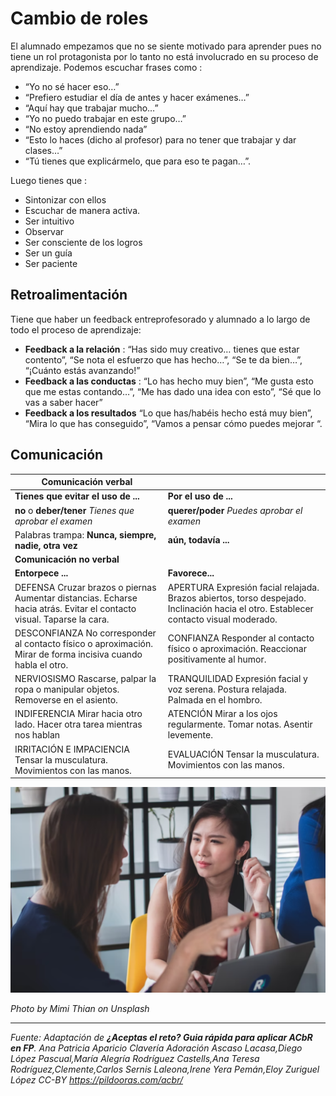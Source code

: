 # Cambio de roles

El alumnado empezamos que no se siente motivado para aprender pues no tiene un rol protagonista por lo tanto no está involucrado en su proceso de aprendizaje. Podemos escuchar frases como :

* “Yo no sé hacer eso…”
* “Prefiero estudiar el día de antes y hacer exámenes…”
* “Aquí hay que trabajar mucho…”
* “Yo no puedo trabajar en este grupo…”
* “No estoy aprendiendo nada”
* “Esto lo haces (dicho al profesor) para no tener que trabajar y dar clases…”
* “Tú tienes que explicármelo, que para eso te pagan…”.

Luego tienes que :

* Sintonizar  con ellos
*  Escuchar  de  manera  activa.  
*  Ser  intuitivo
* Observar
* Ser  consciente  de  los  logros
* Ser un guía
* Ser  paciente

## Retroalimentación

Tiene que haber un feedback entreprofesorado y alumnado a lo largo de todo
el proceso de aprendizaje:
* **Feedback a la relación** : “Has sido muy creativo… tienes que estar contento”, “Se
nota el esfuerzo que has hecho…”, “Se te da bien…”, “¡Cuánto estás
avanzando!”
* **Feedback a las conductas** :  “Lo  has  hecho  muy  bien”,  “Me  gusta  esto  que  me  estas
contando…”, “Me has dado una idea con esto”, “Sé que lo vas a saber
hacer”  
* **Feedback a los resultados** “Lo que has/habéis hecho está
muy  bien”,  “Mira  lo  que  has  conseguido”,  “Vamos  a  pensar  cómo
puedes mejorar “.

## Comunicación

|Comunicación verbal| |
|---|---|
| **Tienes que evitar el uso de ...**| **Por el uso de ...**|
|**no**  o **deber/tener** _Tienes que aprobar el examen_| **querer/poder** _Puedes aprobar el examen_ |
| Palabras trampa:  **Nunca, siempre, nadie, otra vez**| **aún, todavía ...**|
| **Comunicación no verbal**| |
| **Entorpece ...** | **Favorece...**|
| DEFENSA Cruzar brazos o piernas Aumentar distancias. Echarse hacia atrás. Evitar el contacto visual. Taparse la cara. | APERTURA Expresión facial relajada. Brazos abiertos, torso despejado. Inclinación hacia el otro. Establecer contacto visual moderado. |
| DESCONFIANZA  No corresponder al contacto físico o aproximación. Mirar de forma incisiva cuando habla el otro. | CONFIANZA Responder al contacto físico o aproximación. Reaccionar positivamente al humor. |
| NERVIOSISMO  Rascarse, palpar la ropa o manipular objetos. Removerse en el asiento. | TRANQUILIDAD Expresión facial y voz serena. Postura relajada. Palmada en el hombro. |
| INDIFERENCIA Mirar hacia otro lado. Hacer otra tarea mientras nos hablan | ATENCIÓN  Mirar a los ojos regularmente. Tomar notas.  Asentir levemente. |
| IRRITACIÓN E IMPACIENCIA  Tensar la musculatura. Movimientos con las manos. | EVALUACIÓN  Tensar la musculatura. Movimientos con las manos. |

![](/assets/3.png)

_Photo by Mimi Thian on Unsplash_

- - -
_Fuente: Adaptación de **¿Aceptas el reto? Guia rápida para aplicar ACbR en FP**. Ana Patricia Aparicio Clavería
Adoración Ascaso Lacasa,Diego López Pascual,María Alegría Rodríguez Castells,Ana Teresa Rodríguez,Clemente,Carlos Sernis Laleona,Irene Yera Pemán,Eloy Zuriguel López CC-BY https://pildooras.com/acbr/_
